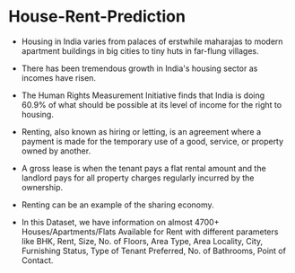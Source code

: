 # House-Rent-Prediction
* Housing in India varies from palaces of erstwhile maharajas to modern apartment buildings in big cities to tiny huts in far-flung villages.
*  There has been tremendous growth in India's housing sector as incomes have risen.
* The Human Rights Measurement Initiative finds that India is doing 60.9% of what should be possible at its level of income for the right to housing.

* Renting, also known as hiring or letting, is an agreement where a payment is made for the temporary use of a good, service, or property owned by another. 
* A gross lease is when the tenant pays a flat rental amount and the landlord pays for all property charges regularly incurred by the ownership. 
* Renting can be an example of the sharing economy.

* In this Dataset, we have information on almost 4700+ Houses/Apartments/Flats Available for Rent with different parameters
like BHK, Rent, Size, No. of Floors, Area Type, Area Locality, City, Furnishing Status, Type of Tenant Preferred, No. of Bathrooms, Point of Contact.
